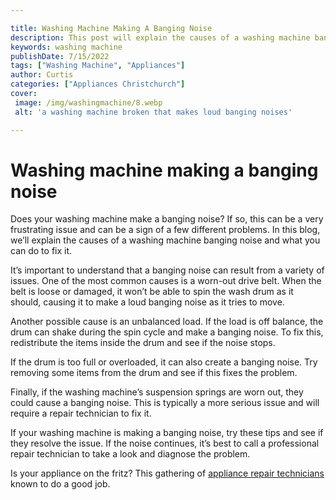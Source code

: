 ```yaml
---

title: Washing Machine Making A Banging Noise
description: This post will explain the causes of a washing machine banging noise and what you can do to fix it.
keywords: washing machine
publishDate: 7/15/2022
tags: ["Washing Machine", "Appliances"]
author: Curtis
categories: ["Appliances Christchurch"]
cover: 
 image: /img/washingmachine/8.webp
 alt: 'a washing machine broken that makes loud banging noises'

---
```


# Washing machine making a banging noise

Does your washing machine make a banging noise? If so, this can be a very frustrating issue and can be a sign of a few different problems. In this blog, we’ll explain the causes of a washing machine banging noise and what you can do to fix it.

It’s important to understand that a banging noise can result from a variety of issues. One of the most common causes is a worn-out drive belt. When the belt is loose or damaged, it won’t be able to spin the wash drum as it should, causing it to make a loud banging noise as it tries to move.

Another possible cause is an unbalanced load. If the load is off balance, the drum can shake during the spin cycle and make a banging noise. To fix this, redistribute the items inside the drum and see if the noise stops.

If the drum is too full or overloaded, it can also create a banging noise. Try removing some items from the drum and see if this fixes the problem.

Finally, if the washing machine’s suspension springs are worn out, they could cause a banging noise. This is typically a more serious issue and will require a repair technician to fix it.

If your washing machine is making a banging noise, try these tips and see if they resolve the issue. If the noise continues, it’s best to call a professional repair technician to take a look and diagnose the problem.

Is your appliance on the fritz? This gathering of <a href="/pages/appliance-repair-technicians/">appliance repair technicians</a> known to do a good job.